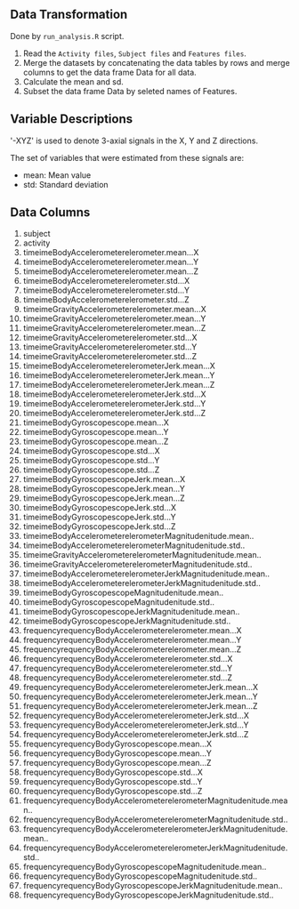 ## Data Transformation 

Done by `run_analysis.R` script.

1. Read the `Activity files`, `Subject files` and `Features files`.
2. Merge the datasets by concatenating the data tables by rows and merge columns to get the data frame Data for all data.
3. Calculate the mean and sd.
4. Subset the data frame Data by seleted names of Features.

## Variable Descriptions

'-XYZ' is used to denote 3-axial signals in the X, Y and Z directions.

The set of variables that were estimated from these signals are:
- mean: Mean value
- std: Standard deviation

## Data Columns

1.  subject
2.	activity
3.	timeimeBodyAccelerometerelerometer.mean...X
4.	timeimeBodyAccelerometerelerometer.mean...Y
5.	timeimeBodyAccelerometerelerometer.mean...Z
6.	timeimeBodyAccelerometerelerometer.std...X
7.	timeimeBodyAccelerometerelerometer.std...Y
8.	timeimeBodyAccelerometerelerometer.std...Z
9.	timeimeGravityAccelerometerelerometer.mean...X
10.	timeimeGravityAccelerometerelerometer.mean...Y
11.	timeimeGravityAccelerometerelerometer.mean...Z
12.	timeimeGravityAccelerometerelerometer.std...X
13.	timeimeGravityAccelerometerelerometer.std...Y
14.	timeimeGravityAccelerometerelerometer.std...Z
15.	timeimeBodyAccelerometerelerometerJerk.mean...X
16.	timeimeBodyAccelerometerelerometerJerk.mean...Y
17.	timeimeBodyAccelerometerelerometerJerk.mean...Z
18.	timeimeBodyAccelerometerelerometerJerk.std...X
19.	timeimeBodyAccelerometerelerometerJerk.std...Y
20.	timeimeBodyAccelerometerelerometerJerk.std...Z
21.	timeimeBodyGyroscopescope.mean...X
22.	timeimeBodyGyroscopescope.mean...Y
23.	timeimeBodyGyroscopescope.mean...Z
24.	timeimeBodyGyroscopescope.std...X
25.	timeimeBodyGyroscopescope.std...Y
26.	timeimeBodyGyroscopescope.std...Z
27.	timeimeBodyGyroscopescopeJerk.mean...X
28.	timeimeBodyGyroscopescopeJerk.mean...Y
29.	timeimeBodyGyroscopescopeJerk.mean...Z
30.	timeimeBodyGyroscopescopeJerk.std...X
31.	timeimeBodyGyroscopescopeJerk.std...Y
32.	timeimeBodyGyroscopescopeJerk.std...Z
33.	timeimeBodyAccelerometerelerometerMagnitudenitude.mean..
34.	timeimeBodyAccelerometerelerometerMagnitudenitude.std..
35.	timeimeGravityAccelerometerelerometerMagnitudenitude.mean..
36.	timeimeGravityAccelerometerelerometerMagnitudenitude.std..
37.	timeimeBodyAccelerometerelerometerJerkMagnitudenitude.mean..
38.	timeimeBodyAccelerometerelerometerJerkMagnitudenitude.std..
39.	timeimeBodyGyroscopescopeMagnitudenitude.mean..
40.	timeimeBodyGyroscopescopeMagnitudenitude.std..
41.	timeimeBodyGyroscopescopeJerkMagnitudenitude.mean..
42.	timeimeBodyGyroscopescopeJerkMagnitudenitude.std..
43.	frequencyrequencyBodyAccelerometerelerometer.mean...X
44.	frequencyrequencyBodyAccelerometerelerometer.mean...Y
45.	frequencyrequencyBodyAccelerometerelerometer.mean...Z
46.	frequencyrequencyBodyAccelerometerelerometer.std...X
47.	frequencyrequencyBodyAccelerometerelerometer.std...Y
48.	frequencyrequencyBodyAccelerometerelerometer.std...Z
49.	frequencyrequencyBodyAccelerometerelerometerJerk.mean...X
50.	frequencyrequencyBodyAccelerometerelerometerJerk.mean...Y
51.	frequencyrequencyBodyAccelerometerelerometerJerk.mean...Z
52.	frequencyrequencyBodyAccelerometerelerometerJerk.std...X
53.	frequencyrequencyBodyAccelerometerelerometerJerk.std...Y
54.	frequencyrequencyBodyAccelerometerelerometerJerk.std...Z
55.	frequencyrequencyBodyGyroscopescope.mean...X
56.	frequencyrequencyBodyGyroscopescope.mean...Y
57.	frequencyrequencyBodyGyroscopescope.mean...Z
58.	frequencyrequencyBodyGyroscopescope.std...X
59.	frequencyrequencyBodyGyroscopescope.std...Y
60.	frequencyrequencyBodyGyroscopescope.std...Z
61.	frequencyrequencyBodyAccelerometerelerometerMagnitudenitude.mean..
62.	frequencyrequencyBodyAccelerometerelerometerMagnitudenitude.std..
63.	frequencyrequencyBodyAccelerometerelerometerJerkMagnitudenitude.mean..
64.	frequencyrequencyBodyAccelerometerelerometerJerkMagnitudenitude.std..
65.	frequencyrequencyBodyGyroscopescopeMagnitudenitude.mean..
66.	frequencyrequencyBodyGyroscopescopeMagnitudenitude.std..
67.	frequencyrequencyBodyGyroscopescopeJerkMagnitudenitude.mean..
68.	frequencyrequencyBodyGyroscopescopeJerkMagnitudenitude.std..
